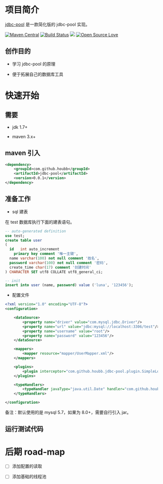 # 项目简介

[jdbc-pool](https://github.com/houbb/jdbc-pool) 是一款简化版的 jdbc-pool 实现。

[![Maven Central](https://maven-badges.herokuapp.com/maven-central/com.github.houbb/jdbc-pool/badge.svg)](http://mvnrepository.com/artifact/com.github.houbb/jdbc-pool)
[![Build Status](https://www.travis-ci.org/houbb/jdbc-pool.svg?branch=master)](https://www.travis-ci.org/houbb/jdbc-pool?branch=master)
[![](https://img.shields.io/badge/license-Apache2-FF0080.svg)](https://github.com/houbb/jdbc-pool/blob/master/LICENSE.txt)
[![Open Source Love](https://badges.frapsoft.com/os/v2/open-source.svg?v=103)](https://github.com/houbb/jdbc-pool)

## 创作目的

- 学习 jdbc-pool 的原理

- 便于拓展自己的数据库工具

# 快速开始

## 需要

- jdk 1.7+

- maven 3.x+

## maven 引入

```xml
<dependency>
    <groupId>com.github.houbb</groupId>
    <artifactId>jdbc-pool</artifactId>
    <version>0.0.1</version>
</dependency>
```

## 准备工作

- sql 建表

在 test 数据库执行下面的建表语句。

```sql
-- auto-generated definition
use test;
create table user
(
  id   int auto_increment
    primary key comment '唯一主键',
  name varchar(100) not null comment '姓名',
  password varchar(100) not null comment '密码',
  create_time char(17) comment '创建时间'
) CHARACTER SET utf8 COLLATE utf8_general_ci;

-- init
insert into user (name, password) value ('luna', '123456');
```

- 配置文件

```xml
<?xml version="1.0" encoding="UTF-8"?>
<configuration>

    <dataSource>
        <property name="driver" value="com.mysql.jdbc.Driver"/>
        <property name="url" value="jdbc:mysql://localhost:3306/test"/>
        <property name="username" value="root"/>
        <property name="password" value="123456"/>
    </dataSource>

    <mappers>
        <mapper resource="mapper/UserMapper.xml"/>
    </mappers>

    <plugins>
        <plugin interceptor="com.github.houbb.jdbc-pool.plugin.SimpleLogInterceptor"/>
    </plugins>

    <typeHandlers>
        <typeHandler javaType="java.util.Date" handler="com.github.houbb.jdbc-pool.typehandler.DateTypeHandler"/>
    </typeHandlers>

</configuration>
```

备注：默认使用的是 mysql 5.7，如果为 8.0+，需要自行引入 jar。

## 运行测试代码

# 后期 road-map

- [ ] 添加配置的读取

- [ ] 添加基础的线程池